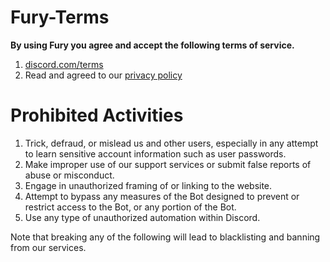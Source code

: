 # Fury-Terms

**By using Fury you agree and accept the following terms of service.**

1. [discord.com/terms](https://discord.com/terms)
2. Read and agreed to our [privacy policy](https://github.com/tarikulrabbyakashnovel007/Fury-Terms/blob/main/README.md)

# Prohibited Activities

1. Trick, defraud, or mislead us and other users, especially in any attempt to learn sensitive account information such as user passwords.
2. Make improper use of our support services or submit false reports of abuse or misconduct.
3. Engage in unauthorized framing of or linking to the website.
4. Attempt to bypass any measures of the Bot designed to prevent or restrict access to the Bot, or any portion of the Bot.
5. Use any type of unauthorized automation within Discord.


Note that breaking any of the following will lead to blacklisting and banning from our services.
